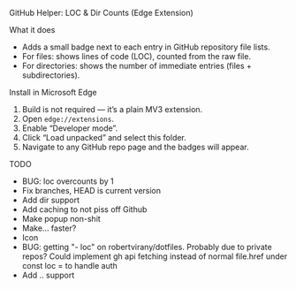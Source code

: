 GitHub Helper: LOC & Dir Counts (Edge Extension)

What it does
- Adds a small badge next to each entry in GitHub repository file lists.
- For files: shows lines of code (LOC), counted from the raw file.
- For directories: shows the number of immediate entries (files + subdirectories).

Install in Microsoft Edge
1. Build is not required — it’s a plain MV3 extension.
2. Open `edge://extensions`.
3. Enable “Developer mode”.
4. Click “Load unpacked” and select this folder.
5. Navigate to any GitHub repo page and the badges will appear.

TODO
- BUG: loc overcounts by 1
- Fix branches, HEAD is current version
- Add dir support
- Add caching to not piss off Github
- Make popup non-shit
- Make... faster?
- Icon
- BUG: getting "- loc" on robertvirany/dotfiles. Probably due to private repos? Could implement gh api fetching instead of normal file.href under const loc = to handle auth
- Add .. support
